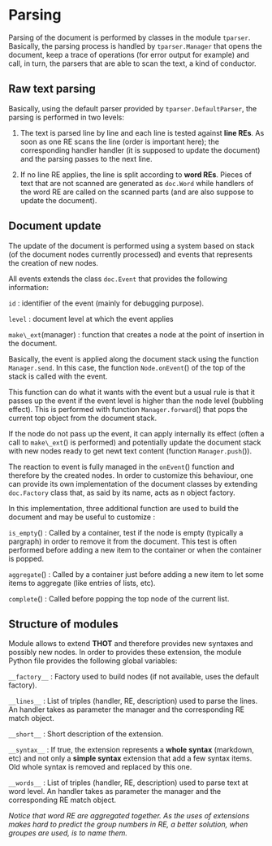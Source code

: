 # Parsing

Parsing of the document is performed by classes in the module `tparser`.
Basically, the parsing process is handled by `tparser.Manager` that opens
the document, keep a trace of operations (for error output for example) and
call, in turn, the parsers that are able to scan the text, a kind of conductor.


## Raw text parsing

Basically, using the default parser provided by `tparser.DefaultParser`, the parsing
is performed in two levels:

1. The text is parsed line by line and each line is tested against __line REs__.
As soon as one RE scans the line (order is important here); the corresponding
handler handler (it is supposed to update the document) and the parsing passes
to the next line.

2. If no line RE applies, the line is split according to __word REs__.
Pieces of text that are not scanned are generated as `doc.Word` while
handlers of the word RE are called on  the scanned parts (and are also
suppose to update the document).


## Document update

The update of the document is performed using a system based on stack
(of the document nodes currently processed) and events that represents
the creation of new nodes.

All events extends the class `doc.Event` that provides the following information:

`id`
: identifier of the event (mainly for debugging purpose).

`level`
: document level at which the event applies

`make\_ext`(manager)
: function that creates a node at the point of insertion in the document.

Basically, the event is applied along the document stack using the function
`Manager.send`. In this case, the function `Node.onEvent`() of the top of the stack is called with the event.

This function can do what it wants with the event but a usual rule is that it passes up the event if the event level is higher than the node level (bubbling effect). This is performed with function `Manager.forward`()
that pops the current top object from the document stack.

If the node do not pass up the event, it can apply internally its effect
(often a call to `make\_ext`() is performed) and potentially update the
document stack with new nodes ready to get newt text content (function `Manager.push`()).

The reaction to event is fully managed in the `onEvent`() function and
therefore by the created nodes. In order to customize this behaviour,
one can provide its own implementation of the document classes by
extending `doc.Factory` class that, as said by its name, acts as n object
factory.

In this implementation, three additional function are used to build the document and may be useful to customize :

`is_empty`()
: Called by a container, test if the node is empty (typically a pargraph) in order to remove it from the document. This test is often performed before adding a new item to the container or when the container is popped.

`aggregate`()
: Called by a container just before adding a new item to let some items to  aggregate (like entries of lists, etc).

`complete`()
: Called before popping the top node of the current list.


## Structure of modules

Module allows to extend **THOT** and therefore provides new syntaxes and possibly new nodes. In order to provides these extension, the module Python file provides the following global variables:

`__factory__`
: Factory used to build nodes (if not available, uses the default factory).

`__lines__`
: List of triples (handler, RE, description) used to parse the lines. An handler takes as parameter the manager and the corresponding RE match object.

`__short__`
: Short description of the extension.

`__syntax__`
: If true, the extension represents a __whole syntax__ (markdown, etc) and not only a __simple syntax__ extension that add a few syntax items. Old whole syntax is removed and replaced by this one.

`__words__`
: List of triples (handler, RE, description) used to parse text at word level.
An handler takes as parameter the manager and the corresponding RE match object.

_Notice that word RE are aggregated together. As the uses of extensions makes hard to predict the group numbers in RE, a better solution, when groupes are used, is to name them._







